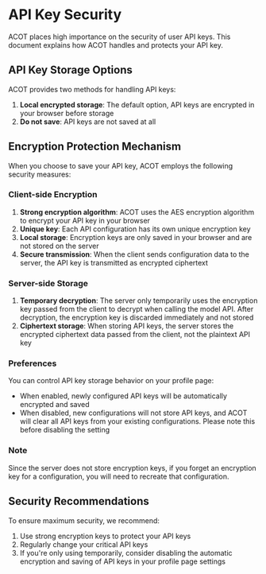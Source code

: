 # API Key Security

ACOT places high importance on the security of user API keys. This document explains how ACOT handles and protects your API key.

## API Key Storage Options

ACOT provides two methods for handling API keys:

1. **Local encrypted storage**: The default option, API keys are encrypted in your browser before storage
2. **Do not save**: API keys are not saved at all

## Encryption Protection Mechanism

When you choose to save your API key, ACOT employs the following security measures:

### Client-side Encryption

1. **Strong encryption algorithm**: ACOT uses the AES encryption algorithm to encrypt your API key in your browser
2. **Unique key**: Each API configuration has its own unique encryption key
3. **Local storage**: Encryption keys are only saved in your browser and are not stored on the server
4. **Secure transmission**: When the client sends configuration data to the server, the API key is transmitted as encrypted ciphertext

### Server-side Storage
1. **Temporary decryption**: The server only temporarily uses the encryption key passed from the client to decrypt when calling the model API. After decryption, the encryption key is discarded immediately and not stored
2. **Ciphertext storage**: When storing API keys, the server stores the encrypted ciphertext data passed from the client, not the plaintext API key

### Preferences

You can control API key storage behavior on your profile page:

- When enabled, newly configured API keys will be automatically encrypted and saved
- When disabled, new configurations will not store API keys, and ACOT will clear all API keys from your existing configurations. Please note this before disabling the setting

### Note

Since the server does not store encryption keys, if you forget an encryption key for a configuration, you will need to recreate that configuration.

## Security Recommendations

To ensure maximum security, we recommend:

1. Use strong encryption keys to protect your API keys
2. Regularly change your critical API keys
3. If you're only using temporarily, consider disabling the automatic encryption and saving of API keys in your profile page settings
